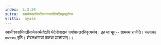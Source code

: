 ```yaml
---
index:  2.3.39
sutra:  स्वामीश्वराधिपतिदायादसाक्षिप्रतिभूप्रसूतैश्च
vritti:  nyasa
---
```


स्वामीश्वराधिपतीनामेकार्थत्वेऽपि भेदेनोपादानं पर्यायान्तरनिवृत्यर्थम्। इह मा भूत्-- ग्रामस्य राजेति। `षष्ठ्यामेव प्राप्तायाम्` इति। शेषलक्षणायां षष्ठ्यां प्राप्तायाम्।।

